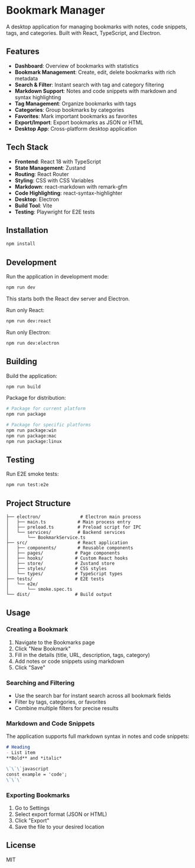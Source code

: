 # Bookmark Manager

A desktop application for managing bookmarks with notes, code snippets, tags, and categories. Built with React, TypeScript, and Electron.

## Features

- **Dashboard**: Overview of bookmarks with statistics
- **Bookmark Management**: Create, edit, delete bookmarks with rich metadata
- **Search & Filter**: Instant search with tag and category filtering
- **Markdown Support**: Notes and code snippets with markdown and syntax highlighting
- **Tag Management**: Organize bookmarks with tags
- **Categories**: Group bookmarks by categories
- **Favorites**: Mark important bookmarks as favorites
- **Export/Import**: Export bookmarks as JSON or HTML
- **Desktop App**: Cross-platform desktop application

## Tech Stack

- **Frontend**: React 18 with TypeScript
- **State Management**: Zustand
- **Routing**: React Router
- **Styling**: CSS with CSS Variables
- **Markdown**: react-markdown with remark-gfm
- **Code Highlighting**: react-syntax-highlighter
- **Desktop**: Electron
- **Build Tool**: Vite
- **Testing**: Playwright for E2E tests

## Installation

```bash
npm install
```

## Development

Run the application in development mode:

```bash
npm run dev
```

This starts both the React dev server and Electron.

Run only React:

```bash
npm run dev:react
```

Run only Electron:

```bash
npm run dev:electron
```

## Building

Build the application:

```bash
npm run build
```

Package for distribution:

```bash
# Package for current platform
npm run package

# Package for specific platforms
npm run package:win
npm run package:mac
npm run package:linux
```

## Testing

Run E2E smoke tests:

```bash
npm run test:e2e
```

## Project Structure

```
├── electron/               # Electron main process
│   ├── main.ts            # Main process entry
│   ├── preload.ts         # Preload script for IPC
│   └── services/          # Backend services
│       └── BookmarkService.ts
├── src/                   # React application
│   ├── components/        # Reusable components
│   ├── pages/            # Page components
│   ├── hooks/            # Custom React hooks
│   ├── store/            # Zustand store
│   ├── styles/           # CSS styles
│   └── types/            # TypeScript types
├── tests/                # E2E tests
│   └── e2e/
│       └── smoke.spec.ts
└── dist/                 # Build output
```

## Usage

### Creating a Bookmark

1. Navigate to the Bookmarks page
2. Click "New Bookmark"
3. Fill in the details (title, URL, description, tags, category)
4. Add notes or code snippets using markdown
5. Click "Save"

### Searching and Filtering

- Use the search bar for instant search across all bookmark fields
- Filter by tags, categories, or favorites
- Combine multiple filters for precise results

### Markdown and Code Snippets

The application supports full markdown syntax in notes and code snippets:

```markdown
# Heading
- List item
**Bold** and *italic*

\`\`\`javascript
const example = 'code';
\`\`\`
```

### Exporting Bookmarks

1. Go to Settings
2. Select export format (JSON or HTML)
3. Click "Export"
4. Save the file to your desired location

## License

MIT
